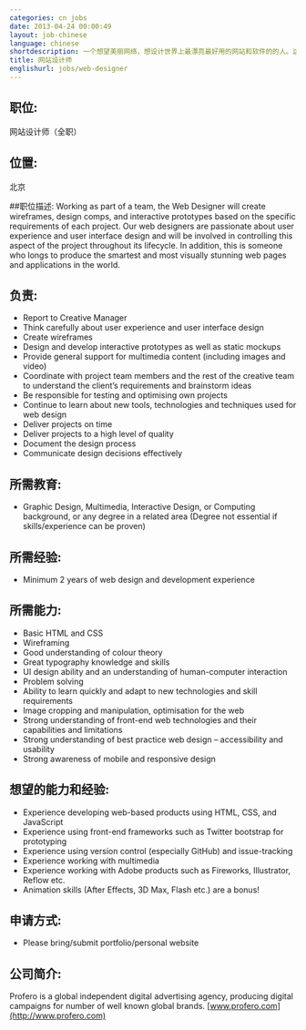 ```yaml
---
categories: cn jobs
date: 2013-04-24 00:00:49
layout: job-chinese
language: chinese
shortdescription: 一个想望美丽网络，想设计世界上最漂亮最好用的网站和软件的的人。这个人为了建造原型网站会写HTML和CSS。
title: 网站设计师
englishurl: jobs/web-designer
---
```


## 职位:
网站设计师（全职）

## 位置:
北京

##职位描述: 
Working as part of a team, the Web Designer will create wireframes, design comps, and interactive prototypes based on the specific requirements of each project. Our web designers are passionate about user experience and user interface design and will be involved in controlling this aspect of the project throughout its lifecycle. In addition, this is someone who longs to produce the smartest and most visually stunning web pages and applications in the world.

## 负责:
* Report to Creative Manager
* Think carefully about user experience and user interface design
* Create wireframes
* Design and develop interactive prototypes as well as static mockups
* Provide general support for multimedia content (including images and video)
* Coordinate with project team members and the rest of the creative team to understand the client’s requirements and brainstorm ideas
* Be responsible for testing and optimising own projects
* Continue to learn about new tools, technologies and techniques used for web design
* Deliver projects on time
* Deliver projects to a high level of quality
* Document the design process
* Communicate design decisions effectively

## 所需教育:
* Graphic Design, Multimedia, Interactive Design, or Computing background, or any degree in a related area (Degree not essential if skills/experience can be proven)

## 所需经验:
* Minimum 2 years of web design and development experience

## 所需能力:
* Basic HTML and CSS
* Wireframing
* Good understanding of colour theory
* Great typography knowledge and skills
* UI design ability and an understanding of human-computer interaction
* Problem solving
* Ability to learn quickly and adapt to new technologies and skill requirements
* Image cropping and manipulation, optimisation for the web
* Strong understanding of front-end web technologies and their capabilities and limitations
* Strong understanding of best practice web design – accessibility and usability
* Strong awareness of mobile and responsive design

## 想望的能力和经验:
* Experience developing web-based products using HTML, CSS, and JavaScript
* Experience using front-end frameworks such as Twitter bootstrap for prototyping
* Experience using version control (especially GitHub) and issue-tracking
* Experience working with multimedia
* Experience working with Adobe products such as Fireworks, Illustrator, Reflow etc.
* Animation skills (After Effects, 3D Max, Flash etc.) are a bonus!

## 申请方式:
* Please bring/submit portfolio/personal website

## 公司简介:
Profero is a global independent digital advertising agency, producing digital campaigns for number of well known global brands.
[www.profero.com](http://www.profero.com)